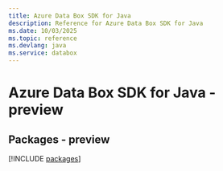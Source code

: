 ```yaml
---
title: Azure Data Box SDK for Java
description: Reference for Azure Data Box SDK for Java
ms.date: 10/03/2025
ms.topic: reference
ms.devlang: java
ms.service: databox
---
```

# Azure Data Box SDK for Java - preview
## Packages - preview
[!INCLUDE [packages](data-box-index.md)]